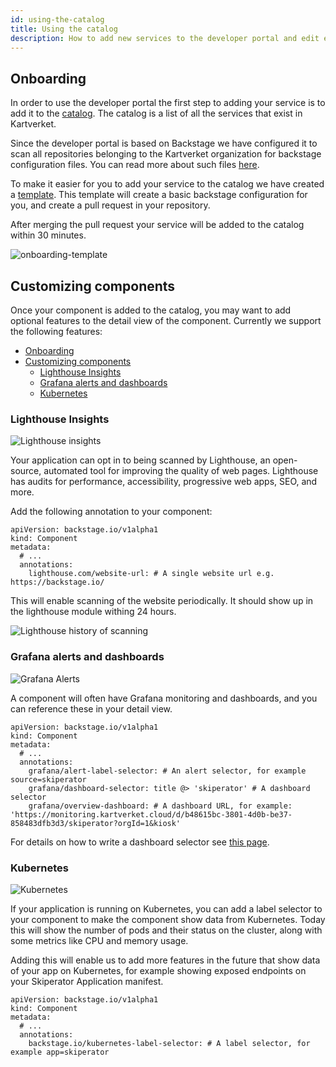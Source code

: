 ```yaml
---
id: using-the-catalog
title: Using the catalog
description: How to add new services to the developer portal and edit existing services 
---
```

## Onboarding
In order to use the developer portal the first step to adding your service is to add it to the [catalog](/catalog). The catalog is a list of all the services that exist in Kartverket. 

Since the developer portal is based on Backstage we have configured it to scan all repositories belonging to the Kartverket organization for backstage configuration files.
You can read more about such files [here](https://backstage.io/docs/features/software-catalog/descriptor-format#kind-component).

To make it easier for you to add your service to the catalog we have created a [template](/create/templates/default/catalog-onboarding). 
This template will create a basic backstage configuration for you, and create a pull request in your repository.

After merging the pull request your service will be added to the catalog within 30 minutes.

![onboarding-template](../assets/onboarding-template.png)

## Customizing components

Once your component is added to the catalog, you may want to add optional features to the detail view of the component. Currently we support the following features:

- [Onboarding](#onboarding)
- [Customizing components](#customizing-components)
  - [Lighthouse Insights](#lighthouse-insights)
  - [Grafana alerts and dashboards](#grafana-alerts-and-dashboards)
  - [Kubernetes](#kubernetes)

### Lighthouse Insights

![Lighthouse insights](../assets/lighthouse.png)

Your application can opt in to being scanned by Lighthouse, an open-source,
automated tool for improving the quality of web pages. Lighthouse has audits
for performance, accessibility, progressive web apps, SEO, and more.

Add the following annotation to your component:

```
apiVersion: backstage.io/v1alpha1
kind: Component
metadata:
  # ...
  annotations:
    lighthouse.com/website-url: # A single website url e.g. https://backstage.io/
```

This will enable scanning of the website periodically. It should show up in the
lighthouse module withing 24 hours.

![Lighthouse history of scanning](../assets/lighthouse-2.png)

### Grafana alerts and dashboards

![Grafana Alerts](../assets/grafana-alerts.png)

A component will often have Grafana monitoring and dashboards, and you can
reference these in your detail view. 

```
apiVersion: backstage.io/v1alpha1
kind: Component
metadata:
  # ...
  annotations:
    grafana/alert-label-selector: # An alert selector, for example source=skiperator
    grafana/dashboard-selector: title @> 'skiperator' # A dashboard selector
    grafana/overview-dashboard: # A dashboard URL, for example: 'https://monitoring.kartverket.cloud/d/b48615bc-3801-4d0b-be37-858483dfb3d3/skiperator?orgId=1&kiosk'
```

For details on how to write a dashboard selector see [this page](https://github.com/backstage/community-plugins/blob/main/workspaces/grafana/plugins/grafana/docs/dashboards-on-component-page.md).

### Kubernetes

![Kubernetes](../assets/kubernetes.png)

If your application is running on Kubernetes, you can add a label selector to
your component to make the component show data from Kubernetes. Today this will
show the number of pods and their status on the cluster, along with some metrics
like CPU and memory usage.

Adding this will enable us to add more features in the future that show data of
your app on Kubernetes, for example showing exposed endpoints on your Skiperator
Application manifest.

```
apiVersion: backstage.io/v1alpha1
kind: Component
metadata:
  # ...
  annotations:
    backstage.io/kubernetes-label-selector: # A label selector, for example app=skiperator
```
